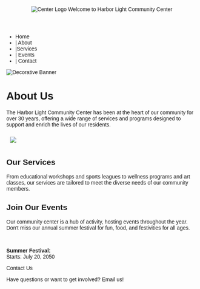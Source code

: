<html>
<head>
 <title>Harbor Light Community Center</title>
</head>
<body>
 <font face="Arial, sans-serif">
 <header>
 <center><img src="https://edube.org/uploads/media/default/0001/04/logo.jpg" alt="Center
Logo">
 Welcome to Harbor Light Community Center</center>
 </header>
 <nav>
<ul><a>
 <li>Home</li> 
  <li>| About</li>
 <li>|Services </li>
 <li> | Events</li>
  <li>| Contact</li>
</ul>
</nav>
 <div class="banner">
 <img src="https://edube.org/uploads/media/default/0001/04/decorative-banner.jpg"
alt="Decorative Banner">
 </div>
 <div>
   <main>
 <h1>About Us</h1>
 <p>The Harbor Light Community Center has been at the heart of our community for over
30 years, offering a wide range of services and programs designed to support and enrich the lives
of our residents.</p>
 <p><img src="https://edube.org/uploads/media/default/0001/04/community-center.jpg"
hspace="10" vspace="10"></p>
 </div>
 <section>
 <h2>Our Services</h2>
 <p>From educational workshops and sports leagues to wellness programs and art classes,
our services are tailored to meet the diverse needs of our community members.</p>
 </div>
 <div>
 <h2>Join Our Events</h2>
 <p>Our community center is a hub of activity, hosting events throughout the year. Don't
miss our annual summer festival for fun, food, and festivities for all ages.</p>
 <br>
 </div><main>
 <p><strong>Summer Festival:</strong>
   <br>
<time> Starts: July 20, 2050</time></p>
 </div>
 <div>
 Contact Us
 <p>Have questions or want to get involved? Email us!</p>
 </div>
 </font>
</body>
</html>
